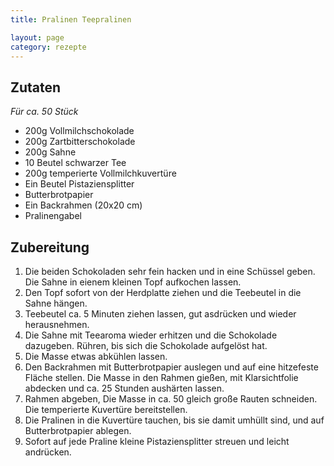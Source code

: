 ```yaml
---
title: Pralinen Teepralinen

layout: page
category: rezepte
---
```


Zutaten
-------
*Für ca. 50 Stück*

- 200g Vollmilchschokolade
- 200g Zartbitterschokolade
- 200g Sahne
- 10 Beutel schwarzer Tee
- 200g temperierte Vollmilchkuvertüre
- Ein Beutel Pistaziensplitter
- Butterbrotpapier
- Ein Backrahmen (20x20 cm)
- Pralinengabel

Zubereitung
-----------
1. Die beiden Schokoladen sehr fein hacken und in eine Schüssel geben. Die Sahne in eienem kleinen Topf aufkochen lassen.
2. Den Topf sofort von der Herdplatte ziehen und die Teebeutel in die Sahne hängen.
3. Teebeutel ca. 5 Minuten ziehen lassen, gut asdrücken und wieder herausnehmen.
4. Die Sahne mit Teearoma wieder erhitzen und die Schokolade dazugeben. Rühren, bis sich die Schokolade aufgelöst hat.
5. Die Masse etwas abkühlen lassen.
6. Den Backrahmen mit Butterbrotpapier auslegen und auf eine hitzefeste Fläche stellen. Die Masse in den Rahmen gießen, mit Klarsichtfolie abdecken und ca. 25 Stunden aushärten lassen.
7. Rahmen abgeben, Die Masse in ca. 50 gleich große Rauten schneiden. Die temperierte Kuvertüre bereitstellen.
8. Die Pralinen in die Kuvertüre tauchen, bis sie damit umhüllt sind, und auf Butterbrotpapier ablegen.
9. Sofort auf jede Praline kleine Pistaziensplitter streuen und leicht andrücken.
